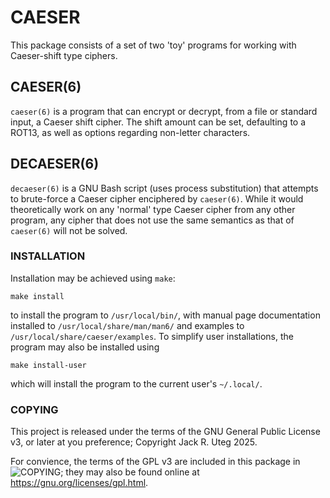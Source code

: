# CAESER
This package consists of a set of two 'toy' programs for working with Caeser-shift type ciphers.

## CAESER(6)
`caeser(6)` is a program that can encrypt or decrypt, from a file or standard input, a Caeser shift cipher.
The shift amount can be set, defaulting to a ROT13, as well as options regarding non-letter characters.

## DECAESER(6)
`decaeser(6)` is a GNU Bash script (uses process substitution) that attempts to brute-force a Caeser cipher enciphered by `caeser(6)`.
While it would theoretically work on any 'normal' type Caeser cipher from any other program, any cipher that does not use the same semantics as that of `caeser(6)` will not be solved.

### INSTALLATION
Installation may be achieved using `make`:
```
make install
```
to install the program to `/usr/local/bin/`, with manual page documentation installed to `/usr/local/share/man/man6/` and examples to `/usr/local/share/caeser/examples`.
To simplify user installations, the program may also be installed using
```
make install-user
```
which will install the program to the current user's `~/.local/`.

### COPYING
This project is released under the terms of the GNU General Public License v3, or later at you preference; Copyright Jack R. Uteg 2025.

For convience, the terms of the GPL v3 are included in this package in ![COPYING](https://github.com/HobbitJack/caeser/blob/master/COPYING); they may also be found online at https://gnu.org/licenses/gpl.html.
